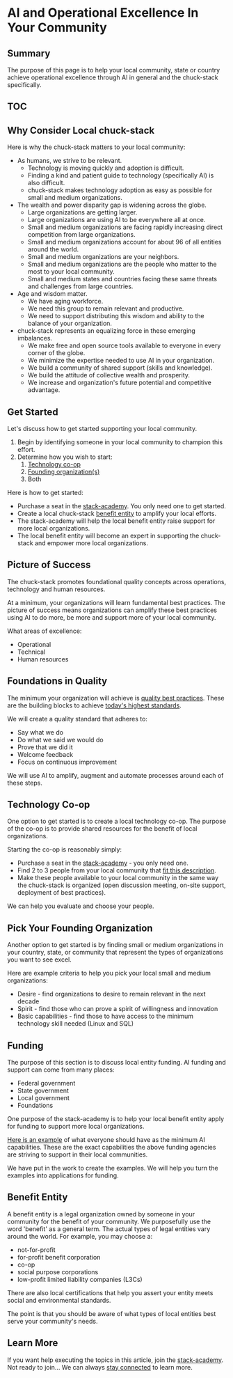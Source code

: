 # AI and Operational Excellence In Your Community

## Summary

The purpose of this page is to help your local community, state or country achieve operational excellence through AI in general and the chuck-stack specifically.

## TOC

<!-- toc -->

## Why Consider Local chuck-stack

Here is why the chuck-stack matters to your local community:

- As humans, we strive to be relevant.
  - Technology is moving quickly and adoption is difficult.
  - Finding a kind and patient guide to technology (specifically AI) is also difficult.
  - chuck-stack makes technology adoption as easy as possible for small and medium organizations.
- The wealth and power disparity gap is widening across the globe.
  - Large organizations are getting larger.
  - Large organizations are using AI to be everywhere all at once.
  - Small and medium organizations are facing rapidly increasing direct competition from large organizations.
  - Small and medium organizations account for about 96 of all entities around the world.
  - Small and medium organizations are your neighbors.
  - Small and medium organizations are the people who matter to the most to your local community.
  - Small and medium states and countries facing these same threats and challenges from large countries.
- Age and wisdom matter.
  - We have aging workforce.
  - We need this group to remain relevant and productive.
  - We need to support distributing this wisdom and ability to the balance of your organization.
- chuck-stack represents an equalizing force in these emerging imbalances.
  - We make free and open source tools available to everyone in every corner of the globe.
  - We minimize the expertise needed to use AI in your organization.
  - We build a community of shared support (skills and knowledge).
  - We build the attitude of collective wealth and prosperity.
  - We increase and organization's future potential and competitive advantage.

## Get Started

Let's discuss how to get started supporting your local community. 

1. Begin by identifying someone in your local community to champion this effort.
1. Determine how you wish to start:
    1. [Technology co-op](#technology-co-op)
    1. [Founding organization(s)](#pick-your-founding-organization)
    1. Both

Here is how to get started:

- Purchase a seat in the [stack-academy](./stack-academy.md). You only need one to get started.
- Create a local chuck-stack [benefit entity](#benefit-entity) to amplify your local efforts.
- The stack-academy will help the local benefit entity raise support for more local organizations.
- The local benefit entity will become an expert in supporting the chuck-stack and empower more local organizations.

## Picture of Success

The chuck-stack promotes foundational quality concepts across operations, technology and human resources.

At a minimum, your organizations will learn fundamental best practices. The picture of success means organizations can amplify these best practices using AI to do more, be more and support more of your local community.

What areas of excellence:

- Operational
- Technical
- Human resources

## Foundations in Quality

The minimum your organization will achieve is [quality best practices](./best-practices-operation.md). These are the building blocks to achieve [today's highest standards](./best-practices-operation.md#external-quality-program-breakdown).

We will create a quality standard that adheres to:

- Say what we do
- Do what we said we would do
- Prove that we did it
- Welcome feedback
- Focus on continuous improvement

We will use AI to amplify, augment and automate processes around each of these steps.

## Technology Co-op

One option to get started is to create a local technology co-op. The purpose of the co-op is to provide shared resources for the benefit of local organizations.

Starting the co-op is reasonably simply:

- Purchase a seat in the [stack-academy](./stack-academy.md) - you only need one.
- Find 2 to 3 people from your local community that [fit this description](./blog-chuck-stack-it-job-description-assessment.md).
- Make these people available to your local community in the same way the chuck-stack is organized (open discussion meeting, on-site support, deployment of best practices).

We can help you evaluate and choose your people.

## Pick Your Founding Organization

Another option to get started is by finding small or medium organizations in your country, state, or community that represent the types of organizations you want to see excel.

Here are example criteria to help you pick your local small and medium organizations:

- Desire - find organizations to desire to remain relevant in the next decade
- Spirit - find those who can prove a spirit of willingness and innovation
- Basic capabilities - find those to have access to the minimum technology skill needed (Linux and SQL)

## Funding

The purpose of this section is to discuss local entity funding. AI funding and support can come from many places:

- Federal government
- State government
- Local government
- Foundations

One purpose of the stack-academy is to help your local benefit entity apply for funding to support more local organizations.

[Here is an example](./blog-llm-ai-production-deploy.md) of what everyone should have as the minimum AI capabilities. These are the exact capabilities the above funding agencies are striving to support in their local communities.

We have put in the work to create the examples. We will help you turn the examples into applications for funding.

## Benefit Entity

A benefit entity is a legal organization owned by someone in your community for the benefit of your community. We purposefully use the word 'benefit' as a general term. The actual types of legal entities vary around the world. For example, you may choose a:

- not-for-profit
- for-profit benefit corporation
- co-op
- social purpose corporations
- low-profit limited liability companies (L3Cs)

There are also local certifications that help you assert your entity meets social and environmental standards.

The point is that you should be aware of what types of local entities best serve your community's needs.

## Learn More

If you want help executing the topics in this article, join the [stack-academy](./stack-academy.md). Not ready to join... We can always [stay connected](../learn-more.html) to learn more.
